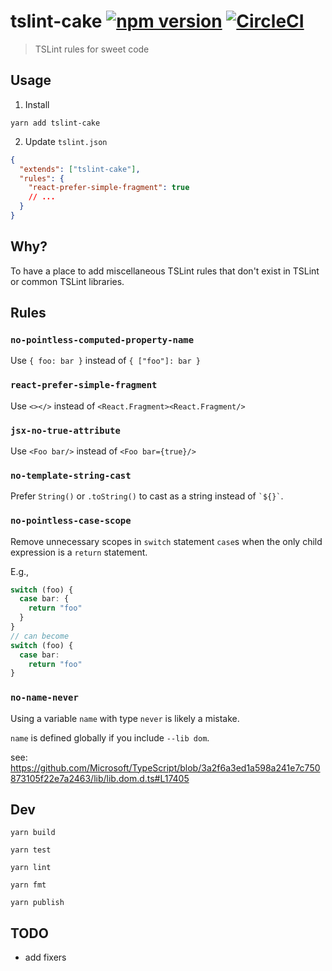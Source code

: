 # tslint-cake [![npm version](https://badge.fury.io/js/tslint-cake.svg)](https://www.npmjs.com/package/tslint-cake) [![CircleCI](https://circleci.com/gh/sbdchd/tslint-cake.svg?style=svg)](https://circleci.com/gh/sbdchd/tslint-cake)

> TSLint rules for sweet code

## Usage

1. Install

```shell
yarn add tslint-cake
```

2. Update `tslint.json`

```json
{
  "extends": ["tslint-cake"],
  "rules": {
    "react-prefer-simple-fragment": true
    // ...
  }
}
```

## Why?

To have a place to add miscellaneous TSLint rules that don't exist in TSLint
or common TSLint libraries.

## Rules

### `no-pointless-computed-property-name`

Use `{ foo: bar }` instead of `{ ["foo"]: bar }`

### `react-prefer-simple-fragment`

Use `<></>` instead of `<React.Fragment><React.Fragment/>`

### `jsx-no-true-attribute`

Use `<Foo bar/>` instead of `<Foo bar={true}/>`

### `no-template-string-cast`

Prefer `String()` or `.toString()` to cast as a string instead of `` `${}` ``.

### `no-pointless-case-scope`

Remove unnecessary scopes in `switch` statement `case`s when the only child
expression is a `return` statement.

E.g.,

```typescript
switch (foo) {
  case bar: {
    return "foo"
  }
}
// can become
switch (foo) {
  case bar:
    return "foo"
}
```

### `no-name-never`

Using a variable `name` with type `never` is likely a mistake.

`name` is defined globally if you include `--lib dom`.

see: <https://github.com/Microsoft/TypeScript/blob/3a2f6a3ed1a598a241e7c750873105f22e7a2463/lib/lib.dom.d.ts#L17405>

## Dev

```shell
yarn build

yarn test

yarn lint

yarn fmt

yarn publish
```

## TODO

- add fixers
